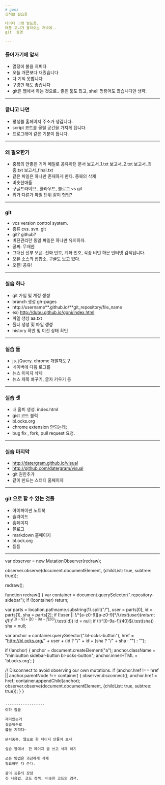 ```yaml
---
# goni
깃허브 실습용

데이터 그램 발표용.
태풍 고니가 올라오는 저녁에..
git  설명

---
```

### 들어가기에 앞서
- 열정에 불을 지피다
- 오늘 개콘보다 재밌습니다
- 다 기억 못합니다
- 구경만 해도 좋습니다
- git은 웹에서 하는 것으로.. 좋은 툴도 많고, shell 명령어도 많습니다만 생략.

---
### 끝나고 나면
- 평생쓸 홈페이지 주소가 생깁니다.
- script 코드를 올릴 공간을 가지게 됩니다.
- 프로그래머 같은 기분이 듭니다.

---
### 왜 필요한가
- 중복의 안좋은 기억 메일로 공유하던 문서 보고서_1.txt 보고서_2.txt 보고서_최종.txt 보고서_final.txt
- 같은 파일은 하나만 존재하게 한다. 중복의 삭제
- 비슷한애들
- 구글드라이브 , 클라우드, 블로그 vs git
- 뭐가 다른가 파일 단위 같이 협업?

---
### git
- vcs version control system.
- 종류 cvs. svn. git
- git? github?
- 버젼관리란 동일 파일은 하나만 유지하자.
- 공짜. 무재한
- 그대신 전부 오픈. 전화 번호, 계좌 번호, 각종 비번 하믄 인터넷 검색됩니다.
- 오픈 소스의 집합소. 구글도 보고 있다.
- 오픈! 공유!

---
### 실습 하나
- git 가입 및 계정 생성
- branch 생성  gh-pages
- http://username**.github.io/**git_repository/file_name
- ex) http://dubu.github.io/goni/index.html
- 파일 생성 aa.txt
- 폴더 생성 및 파일 생성
- history 확인 및 이전 상태 확인

---
### 실습 둘
- js. jQuery. chrome 개발자도구.
- 네이버에 다음 로그를
- 뉴스 이미지 삭제
- 뉴스 제목 바꾸기, 글자 키우기 등

---
### 실습 셋
- 내 홈피 생성. index.html
- gist  코드 블럭
- bl.ocks.org
- chrome extension 안되는데;
- bug fix , fork, pull request 요청.

---
### 실습 마지막
- http://datergram.github.io/visual
- http://github.com/datergram/visual
- git 권한추가
- 같이 만드는 스터디 홈페이지

---
### git 으로 할 수 있는 것들
- 아이파이썬 노트북
- 슬라이드
- 홈페이지
- 블로그
- markdown 홈페이지
- bl.ock.org
- 등등

---

var observer = new MutationObserver(redraw);

observer.observe(document.documentElement, {childList: true, subtree: true});

redraw();

function redraw() {
  var container = document.querySelector(".repository-sidebar");
  if (!container) return;

  var parts = location.pathname.substring(1).split("/"),
      user = parts[0],
      id = parts[1],
      sha = parts[2];
  if (!user || !/^[a-z0-9][a-z0-9]*$/i.test(user)) return;
  if (!/^([0-9]+|[0-9a-f]{20})$/.test(id)) id = null;
  if (!/^[0-9a-f]{40}$/.test(sha)) sha = null;

  var anchor = container.querySelector(".bl-ocks-button"),
      href = "http://bl.ocks.org/" + user + (id ? "/" + id + (sha ? "/" + sha : "") : "");

  if (!anchor) {
    anchor = document.createElement("a");
    anchor.className = "minibutton sidebar-button bl-ocks-button";
    anchor.innerHTML = '<span class="octicon octicon-link-external"></span>bl.ocks.org';
  }

  // Disconnect to avoid observing our own mutations.
  if (anchor.href !== href || anchor.parentNode !== container) {
    observer.disconnect();
    anchor.href = href;
    container.appendChild(anchor);
    observer.observe(document.documentElement, {childList: true, subtree: true});
  }
}
```

------------------
이하 잡글

재미있는거
실습위주로
불을 지피다~

문서중복. 웹으로 한 페이지 만들어 보자

실습 웹에서  한 페이지 글 쓰고 삭제 하기

쓰는 방법은 과감하게 삭제
필요하면 다 쓴다.

같이 공유의 장점
깃 사용법. 코드 검색. 비슷한 코드의 검색.


